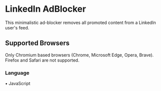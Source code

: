 # LinkedIn AdBlocker

This minimalistic ad-blocker removes all promoted content from a LinkedIn user's feed.


## Supported Browsers

Only Chromium based browsers (Chrome, Microsoft Edge, Opera, Brave). Firefox and Safari are not supported.

### Language

• JavaScript